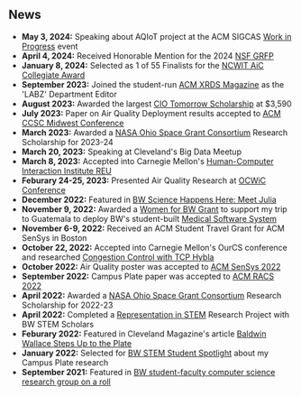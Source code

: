 ## News
*   **May 3, 2024:** Speaking about AQIoT project at the ACM SIGCAS [Work in Progress](https://www.sigcas.org/category/events/wip/) event
*   **April 4, 2024:** Received Honorable Mention for the 2024 [NSF GRFP](https://www.research.gov/grfp/AwardeeList.do?method=loadAwardeeList)
*   **January 8, 2024:** Selected as 1 of 55 Finalists for the [NCWIT AiC Collegiate Award](https://www.aspirations.org/award-programs/aic-collegiate-award)
*   **September 2023:** Joined the student-run [ACM XRDS Magazine](https://xrds.acm.org/) as the 'LABZ' Department Editor
*   **August 2023:** Awarded the largest [CIO Tomorrow Scholarship](https://www.cio-tomorrow.com/studentscholarship.html) at $3,590
*   **July 2023:** Paper on Air Quality Deployment results accepted to [ACM CCSC Midwest Conference](https://www.ccsc.org/midwest/)
*   **March 2023:** Awarded a [NASA Ohio Space Grant Consortium](http://osgc.org/recipients/) Research Scholarship for 2023-24
*   **March 20, 2023:** Speaking at Cleveland's Big Data Meetup
*   **March 8, 2023:** Accepted into Carnegie Mellon's [Human-Computer Interaction Institute REU](https://hcii.cmu.edu/summer-research-program)
*   **Feburary 24-25, 2023:** Presented Air Quality Research at [OCWiC Conference](https://ocwic23.ocwic.org/)
*   **December 2022:** Featured in [BW Science Happens Here: Meet Julia](https://www.bw.edu/undergraduate-admission/first-year/happens-here/science)
*   **November 9, 2022:** Awarded a [Women for BW Grant](https://www.b-wcommunity.net/2022-giving-circle-recipients) to support my trip to Guatemala to deploy BW's student-built [Medical Software System](https://www.bw.edu/news/2023/spring/05-bw-faculty-students-travel-to-guatemala-to-bring-tech-to-medical-records-system)
*   **November 6-9, 2022:** Received an ACM Student Travel Grant for ACM SenSys in Boston
*   **October 22, 2022:** Accepted into Carnegie Mellon's OurCS conference and researched [Congestion Control with TCP Hybla](/content/ourcs.pdf)
*   **October 2022:** Air Quality poster was accepted to [ACM SenSys 2022](http://sensys.acm.org/2022/)
*   **September 2022:** Campus Plate paper was accepted to [ACM RACS 2022](https://www.sigapp.org/RACS/RACS2022/)
*   **April 2022:** Awarded a [NASA Ohio Space Grant Consortium](https://www.bw.edu/news/2022/spring/06-bw-stem-majors-win-nasa-ohio-space-grant-consortium-scholarships) Research Scholarship for 2022-23
*   **April 2022:** Completed a [Representation in STEM](https://libguides.bw.edu/c.php?g=1216148&p=8895022) Research Project with BW STEM Scholars
*   **Feburary 2022:** Featured in Cleveland Magazine's article [Baldwin Wallace Steps Up to the Plate](https://clevelandmagazine.com/cleader/community/articles/baldwin-wallace-steps-up-to-the-plate )
*   **January 2022:** Selected for [BW STEM Student Spotlight](https://www.facebook.com/BaldwinWallaceSTEM/photos/a.436335926542045/2064378573737764/) about my Campus Plate research
*   **September 2021:** Featured in [BW student-faculty computer science research group on a roll](https://www.bw.edu/news/2021/fall/09-bw-student-faculty-computer-science-research-group-on-a-roll)